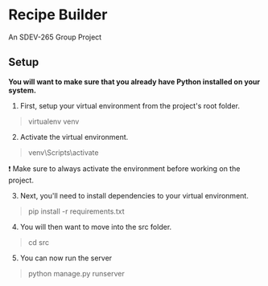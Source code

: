 # Recipe Builder
An SDEV-265 Group Project

## Setup

**You will want to make sure that you already have Python installed on your system.**


1. First, setup your virtual environment from the project's root folder.
> virtualenv venv

2. Activate the virtual environment.
> venv\Scripts\activate

❗ Make sure to always activate the environment before working on the project.

3. Next, you'll need to install dependencies to your virtual environment.
> pip install -r requirements.txt

4. You will then want to move into the src folder.
> cd src

5. You can now run the server
> python manage.py runserver
